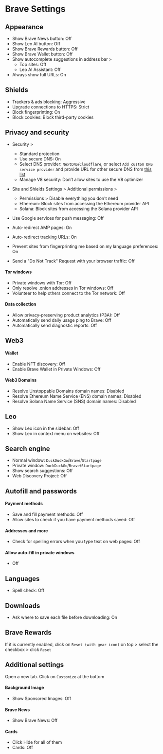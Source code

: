 # Brave Settings

## Appearance

- Show Brave News button: Off
- Show Leo AI button: Off
- Show Brave Rewards button: Off
- Show Brave Wallet button: Off
- Show autocomplete suggestions in address bar >
  - Top sites: Off
  - Leo AI Assistant: Off
- Always show full URLs: On

## Shields

- Trackers & ads blocking: Aggressive
- Upgrade connections to HTTPS: Strict
- Block fingerprinting: On
- Block cookies: Block third-party cookies

## Privacy and security

- Security >

  - Standard protection
  - Use secure DNS: On
  - Select DNS provider: `NextDNS`/`Cloudflare`, or select `Add custom DNS service provider` and provide URL for other secure DNS from [this list](https://www.privacyguides.org/en/dns/#recommended-providers)
  - Manage V8 security: Don’t allow sites to use the V8 optimizer

- Site and Shields Settings > Additional permissions >

  - Permissions > Disable everything you don't need
  - Ethereum: Block sites from accessing the Ethereum provider API
  - Solana: Block sites from accessing the Solana provider API

- Use Google services for push messaging: Off
- Auto-redirect AMP pages: On
- Auto-redirect tracking URLs: On
- Prevent sites from fingerprinting me based on my language preferences: On
- Send a "Do Not Track" Request with your browser traffic: Off

#### Tor windows

- Private windows with Tor: Off
- Only resolve .onion addresses in Tor windows: Off
- Volunteer to help others connect to the Tor network: Off

#### Data collection

- Allow privacy-preserving product analytics (P3A): Off
- Automatically send daily usage ping to Brave: Off
- Automatically send diagnostic reports: Off

## Web3

#### Wallet

- Enable NFT discovery: Off
- Enable Brave Wallet in Private Windows: Off

#### Web3 Domains

- Resolve Unstoppable Domains domain names: Disabled
- Resolve Ethereum Name Service (ENS) domain names: Disabled
- Resolve Solana Name Service (SNS) domain names: Disabled

## Leo

- Show Leo icon in the sidebar: Off
- Show Leo in context menu on websites: Off

## Search engine

- Normal window: `DuckDuckGo`/`Brave`/`Startpage`
- Private window: `DuckDuckGo`/`Brave`/`Startpage`
- Show search suggestions: Off
- Web Discovery Project: Off

## Autofill and passwords

#### Payment methods

- Save and fill payment methods: Off
- Allow sites to check if you have payment methods saved: Off

#### Addresses and more

- Check for spelling errors when you type text on web pages: Off

#### Allow auto-fill in private windows

- Off

## Languages

- Spell check: Off

## Downloads

- Ask where to save each file before downloading: On

## Brave Rewards

If it is currently enabled, click on `Reset (with gear icon)` on top > select the checkbox > click `Reset`

## Additional settings

Open a new tab. Click on `Customize` at the bottom

#### Background Image

- Show Sponsored Images: Off

#### Brave News

- Show Brave News: Off

#### Cards

- Click Hide for all of them
- Cards: Off
